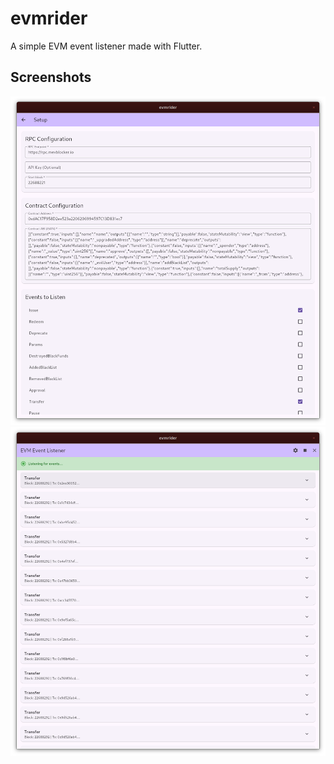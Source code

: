 # evmrider

A simple EVM event listener made with Flutter.

## Screenshots

![setup screen](screenshots/1.png)
![event screen](screenshots/2.png)